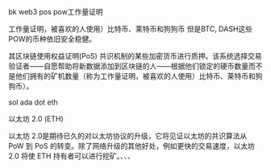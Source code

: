 bk web3   pos pow工作量证明


工作量证明，被喜欢的人使用）比特币、莱特币和狗狗币  但是BTC, DASH这些POW的币种依旧安全稳健。


其区块链使用权益证明(PoS) 共识机制的某些加密货币进行质押。该系统选择交易验证者——自愿帮助将新数据添加到区块链的人——根据他们锁定的硬币数量而不是他们拥有的矿机数量（称为工作量证明，被喜欢的人使用）比特币、莱特币和狗狗币）。


sol ada dot eth

以太坊 2.0 (ETH)

以太坊 2.0是期待已久的对以太坊协议的升级，它将见证以太坊的共识算法从 PoW 到 PoS 的转变。除了网络升级的其他好处，例如更快的交易速度，以太坊 2.0 将使 ETH 持有者可以进行挖矿。、、、